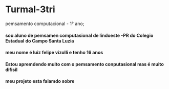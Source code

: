 # Turmal-3tri
pemsamento computacional - 1° ano;
#### sou aluno de pemsamen computasional de lindoeste -PR do Colegio Estadual do Campo Santa Luzia
#### meu nome é luiz felipe vizolli e tenho 16 anos  
#### Estou apremdendo muito com o pemsamento conputasional mas é muito difisil 
#### meu projeto esta falamdo sobre
